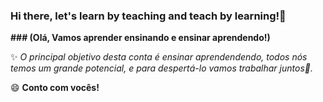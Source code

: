 ### Hi there, let's learn by teaching and teach by learning!👋 
**### (Olá, Vamos aprender ensinando e ensinar aprendendo!)**  

✨ _O principal objetivo desta conta é ensinar aprendendendo, todos nós temos um grande potencial, e para despertá-lo vamos trabalhar juntos👯._

😄 **Conto com vocês!**

<!--
**ProfTagus/ProfTagus** is a ✨ _special_ ✨ repository because its `README.md` (this file) appears on your GitHub profile.

Here are some ideas to get you started:

- 🔭 I’m currently working on ...
- 🌱 I’m currently learning ...
- 👯 I’m looking to collaborate on ...
- 🤔 I’m looking for help with ...
- 💬 Ask me about ...
- 📫 How to reach me: ...
- 😄 Pronouns: ...
- ⚡ Fun fact: ...
-->
